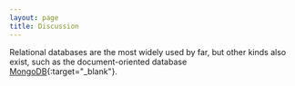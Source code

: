 ```yaml
---
layout: page
title: Discussion
---
```


Relational databases are the most widely used by far,
but other kinds also exist,
such as the document-oriented database [MongoDB](https://www.mongodb.com/){:target="_blank"}.
